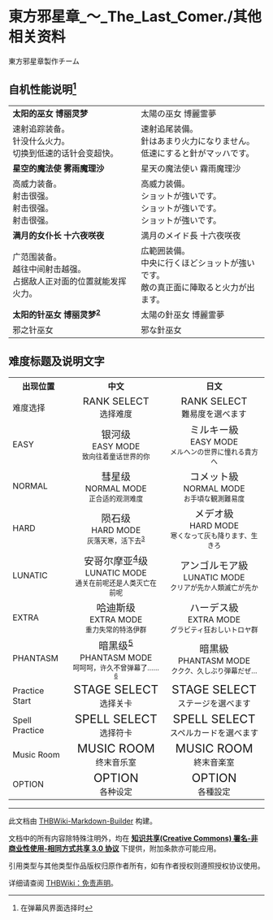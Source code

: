 # 東方邪星章_～_The_Last_Comer./其他相关资料

<!-- source html: G:\repos\THBWiki-Markdown-Builder\THBWikiMarkdown\Temp\main\4\49\ns0%3A%E6%9D%B1%E6%96%B9%E9%82%AA%E6%98%9F%E7%AB%A0_%EF%BD%9E_The_Last_Comer%2E%2F%E5%85%B6%E4%BB%96%E7%9B%B8%E5%85%B3%E8%B5%84%E6%96%99.html -->

東方邪星章製作チーム

## 自机性能说明[^cite_note-1]

<table>

<tbody><tr>
<td><b>太阳的巫女 博丽灵梦</b></td>
<td>太陽の巫女 博麗霊夢
</td></tr>
<tr>
<td>速射追踪装备。<br>针没什么火力。<br>切换到低速的话针会变超快。</td>
<td>速射追尾装備。<br>針はあまり火力になりません。<br>低速にすると針がマッハです。
</td></tr>
<tr>
<td><b>星空的魔法使 雾雨魔理沙</b></td>
<td>星天の魔法使い 霧雨魔理沙
</td></tr>
<tr>
<td>高威力装备。<br>射击很强。<br>射击很强。<br>射击很强。</td>
<td>高威力装備。<br>ショットが強いです。<br>ショットが強いです。<br>ショットが強いです。
</td></tr>
<tr>
<td><b>满月的女仆长 十六夜咲夜</b></td>
<td>満月のメイド長 十六夜咲夜
</td></tr>
<tr>
<td>广范围装备。<br>越往中间射击越强。<br>占据敌人正对面的位置就能发挥火力。</td>
<td>広範囲装備。<br>中央に行くほどショットが強いです。<br>敵の真正面に陣取ると火力が出ます。
</td></tr>
<tr>
<td><b>太阳的针巫女 博丽灵梦<sup id="cite_ref-2" class="reference"><a href="#cite_note-2">2</a></sup></b></td>
<td>太陽の針巫女 博麗霊夢
</td></tr>
<tr>
<td>邪之针巫女</td>
<td>邪な針巫女
</td></tr>
</tbody></table>


## 难度标题及说明文字

<table>

<tbody><tr>
<th>出现位置</th>
<th>中文</th>
<th>日文
</th></tr>
<tr>
<td>难度选择</td>
<td><center><big>RANK SELECT</big><br>选择难度</center></td>
<td><center><big>RANK SELECT</big><br>難易度を選べます</center>
</td></tr>
<tr>
<td>EASY</td>
<td><center><big>银河级</big><br>EASY MODE<br><small>致向往着童话世界的你</small></center></td>
<td><center><big>ミルキー級</big><br>EASY MODE<br><small>メルヘンの世界に憧れる貴方へ</small></center>
</td></tr>
<tr>
<td>NORMAL</td>
<td><center><big>彗星级</big><br>NORMAL MODE<br><small>正合适的观测难度</small></center></td>
<td><center><big>コメット級</big><br>NORMAL MODE<br><small>お手頃な観測難易度</small></center>
</td></tr>
<tr>
<td>HARD</td>
<td><center><big>陨石级</big><br>HARD MODE<br><small>灰落天寒，活下去<sup id="cite_ref-3" class="reference"><a href="#cite_note-3">3</a></sup></small></center></td>
<td><center><big>メデオ級</big><br>HARD MODE<br><small>寒くなって灰も降ります、生きろ</small></center>
</td></tr>
<tr>
<td>LUNATIC</td>
<td><center><big>安哥尔摩亚<sup id="cite_ref-4" class="reference"><a href="#cite_note-4">4</a></sup>级</big><br>LUNATIC MODE<br><small>通关在前呢还是人类灭亡在前呢</small></center></td>
<td><center><big>アンゴルモア級</big><br>LUNATIC MODE<br><small>クリアが先か人類滅亡が先か</small></center>
</td></tr>
<tr>
<td>EXTRA</td>
<td><center><big>哈迪斯级</big><br>EXTRA MODE<br><small>重力失常的特洛伊群</small></center></td>
<td><center><big>ハーデス級</big><br>EXTRA MODE<br><small>グラビティ狂おしいトロヤ群</small></center>
</td></tr>
<tr>
<td>PHANTASM</td>
<td><center><big>暗黑级<sup id="cite_ref-5" class="reference"><a href="#cite_note-5">5</a></sup></big><br>PHANTASM MODE<br><small>呵呵呵，许久不曾弹幕了……<sup id="cite_ref-6" class="reference"><a href="#cite_note-6">6</a></sup></small></center></td>
<td><center><big>暗黒級</big><br>PHANTASM MODE<br><small>ククク、久しぶり弾幕だぜ…</small></center>
</td></tr>
<tr>
<td>Practice Start</td>
<td><center><big><big>STAGE SELECT</big></big><br>选择关卡</center></td>
<td><center><big><big>STAGE SELECT</big></big><br>ステージを選べます</center>
</td></tr>
<tr>
<td>Spell Practice</td>
<td><center><big><big>SPELL SELECT</big></big><br>选择符卡</center></td>
<td><center><big><big>SPELL SELECT</big></big><br>スペルカードを選べます</center>
</td></tr>
<tr>
<td>Music Room</td>
<td><center><big><big>MUSIC ROOM</big></big><br>终末音乐室</center></td>
<td><center><big><big>MUSIC ROOM</big></big><br>終末音楽室</center>
</td></tr>
<tr>
<td>OPTION</td>
<td><center><big><big>OPTION</big></big><br>各种设定</center></td>
<td><center><big><big>OPTION</big></big><br>各種設定</center>
</td></tr>
</tbody></table>



[^cite_note-1]: 在弹幕风界面选择时





---

此文档由 [THBWiki-Markdown-Builder](https://github.com/Delsin-Yu/THBWiki-Markdown-Builder) 构建。

文档中的所有内容除特殊注明外，均在 [**知识共享(Creative Commons) 署名-非商业性使用-相同方式共享 3.0 协议**](https://creativecommons.org/licenses/by-sa/3.0/deed.zh-hans) 下提供，附加条款亦可能应用。

引用类型与其他类型作品版权归原作者所有，如有作者授权则遵照授权协议使用。

详细请查阅 [THBWiki：免责声明](https://thbwiki.cc/THBWiki:%E5%85%8D%E8%B4%A3%E5%A3%B0%E6%98%8E)。

